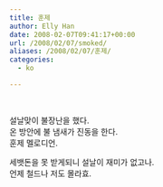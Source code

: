 ```yaml
---
title: 훈제
author: Elly Han
date: 2008-02-07T09:41:17+00:00
url: /2008/02/07/smoked/
aliases: /2008/02/07/훈제/
categories:
  - ko

---
```

<div class="flickr-frame">
  <a href="http://www.flickr.com/photos/melodeon/2247644133/" title="photo sharing"><img src="https://i0.wp.com/farm3.static.flickr.com/2154/2247644133_1ac94bdf03.jpg?w=739" class="flickr-photo" alt="" data-recalc-dims="1" /></a><span class="flickr-caption"><a href="http://www.flickr.com/photos/melodeon/2247644133/"><br /></a></span>
</div>

<p class="flickr-yourcomment">
</p>

<p class="flickr-yourcomment">
  설날맞이 불장난을 했다.<br /> 온 방안에 불 냄새가 진동을 한다.<br /> 훈제 멜로디언.
</p>

<p class="flickr-yourcomment">
  세뱃돈을 못 받게되니 설날이 재미가 없고나. <br />언제 철드나 저도 몰라효.
</p>